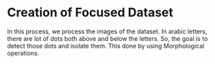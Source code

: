 
# Creation of Focused Dataset

In this process, we process the images of the dataset. In arabic letters, there are lot of dots both above and below the letters. So, the goal is to detect those dots and isolate them. This done by using Morphological operations. 
